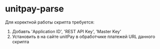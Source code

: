 # unitpay-parse

Для коректной работы скрипта требуется:

1) Добавть 'Application ID', 'REST API Key', 'Master Key' 
2) Установить в на сайте unitPay в обработчике платежей URL данного скрипта
